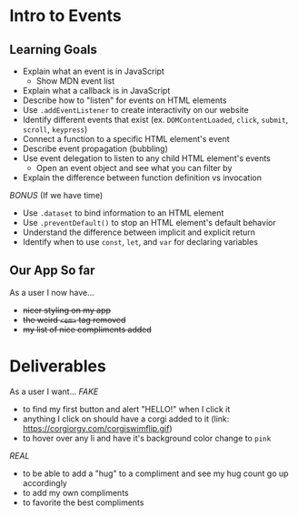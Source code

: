 # Intro to Events

## Learning Goals
* Explain what an event is in JavaScript
  * Show MDN event list
* Explain what a callback is in JavaScript
* Describe how to "listen" for events on HTML elements
* Use `.addEventListener` to create interactivity on our website
* Identify different events that exist (ex. `DOMContentLoaded`, `click`, `submit`, `scroll`, `keypress`)
* Connect a function to a specific HTML element's event
* Describe event propagation (bubbling)
* Use event delegation to listen to any child HTML element's events
  * Open an event object and see what you can filter by
* Explain the difference between function definition vs invocation

*BONUS* (If we have time)
* Use `.dataset` to bind information to an HTML element
* Use `.preventDefault()` to stop an HTML element's default behavior
* Understand the difference between implicit and explicit return
* Identify when to use `const`, `let`, and `var` for declaring variables


## Our App So far
As a user I now have...
* ~~nicer styling on my app~~
* ~~the weird `<em>` tag removed~~
* ~~my list of nice compliments added~~


# Deliverables
As a user I want...
*FAKE*
* to find my first button and alert "HELLO!" when I click it
* anything I click on should have a corgi added to it (link: <https://corgiorgy.com/corgiswimflip.gif>)
* to hover over any li and have it's background color change to `pink`

*REAL*
* to be able to add a "hug" to a compliment and see my hug count go up accordingly
* to add my own compliments
* to favorite the best compliments
